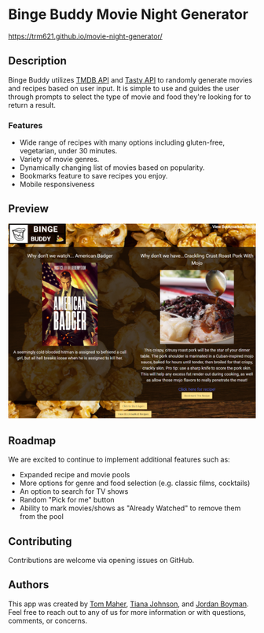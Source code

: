 # Binge Buddy Movie Night Generator

https://trm621.github.io/movie-night-generator/

## Description
Binge Buddy utilizes [TMDB API](https://developers.themoviedb.org/3/getting-started/introduction) and [Tasty API](https://rapidapi.com/apidojo/api/tasty) to randomly generate movies and recipes based on user input. It is simple to use and guides the user through prompts to select the type of movie and food they're looking for to return a result.

### Features
- Wide range of recipes with many options including gluten-free, vegetarian, under 30 minutes.
- Variety of movie genres.
- Dynamically changing list of movies based on popularity.
- Bookmarks feature to save recipes you enjoy.
- Mobile responsiveness

## Preview
![preview of app results screen](./assets/images/app_preview.png)

## Roadmap

We are excited to continue to implement additional features such as:
- Expanded recipe and movie pools
- More options for genre and food selection (e.g. classic films, cocktails)
- An option to search for TV shows
- Random "Pick for me" button
- Ability to mark movies/shows as "Already Watched" to remove them from the pool

## Contributing

Contributions are welcome via opening issues on GitHub.

## Authors

This app was created by [Tom Maher](https://github.com/trm621), [Tiana Johnson](https://github.com/Tianajohn98), and [Jordan Boyman](https://github.com/jtboyman). Feel free to reach out to any of us for more information or with questions, comments, or concerns.

